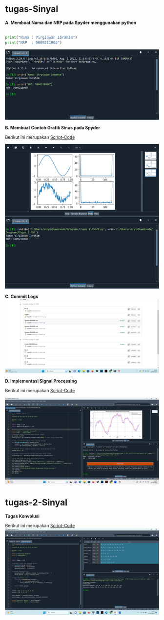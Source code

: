 # tugas-Sinyal
**A. Membuat Nama dan NRP pada Spyder menggunakan python**
```python

print("Nama : Virgiawan Ibrahim")
print("NRP  : 5009211008")
```
![A](A.png.png)

**B. Membuat Contoh Grafik Sinus pada Spyder**

Berikut ini merupakan [Script-Code](B.py)

![B](B.png)

**C. Commit Logs**
![C](C.png)

**D. Implementasi Signal Processing**

Berikut ini merupakan [Script-Code](Filtering(tugas1).py)

![D](Filtering(tugas1).png)

# tugas-2-Sinyal
**Tugas Konvolusi**

Berikut ini merupakan [Script-Code](Tugas_2_Konvolusi.py)
![D](TugasKonvolusi.png)
